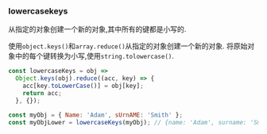 ### lowercasekeys

从指定的对象创建一个新的对象,其中所有的键都是小写的. 

使用`object.keys()`和`array.reduce()`从指定的对象创建一个新的对象. 将原始对象中的每个键转换为小写,使用`string.tolowercase()`. 

```js
const lowercaseKeys = obj =>
  Object.keys(obj).reduce((acc, key) => {
    acc[key.toLowerCase()] = obj[key];
    return acc;
  }, {});
```

```js
const myObj = { Name: 'Adam', sUrnAME: 'Smith' };
const myObjLower = lowercaseKeys(myObj); // {name: 'Adam', surname: 'Smith'};
```